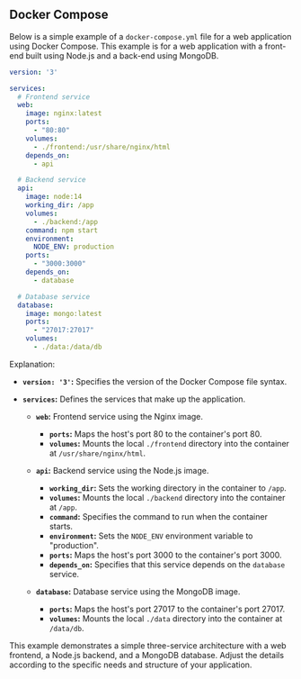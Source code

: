 ## Docker Compose
Below is a simple example of a `docker-compose.yml` file for a web application using Docker Compose. This example is for a web application with a front-end built using Node.js and a back-end using MongoDB.

```yaml
version: '3'

services:
  # Frontend service
  web:
    image: nginx:latest
    ports:
      - "80:80"
    volumes:
      - ./frontend:/usr/share/nginx/html
    depends_on:
      - api

  # Backend service
  api:
    image: node:14
    working_dir: /app
    volumes:
      - ./backend:/app
    command: npm start
    environment:
      NODE_ENV: production
    ports:
      - "3000:3000"
    depends_on:
      - database

  # Database service
  database:
    image: mongo:latest
    ports:
      - "27017:27017"
    volumes:
      - ./data:/data/db
```

Explanation:

- **`version: '3'`:** Specifies the version of the Docker Compose file syntax.

- **`services`:** Defines the services that make up the application.

  - **`web`:** Frontend service using the Nginx image.

    - **`ports`:** Maps the host's port 80 to the container's port 80.
    - **`volumes`:** Mounts the local `./frontend` directory into the container at `/usr/share/nginx/html`.

  - **`api`:** Backend service using the Node.js image.

    - **`working_dir`:** Sets the working directory in the container to `/app`.
    - **`volumes`:** Mounts the local `./backend` directory into the container at `/app`.
    - **`command`:** Specifies the command to run when the container starts.
    - **`environment`:** Sets the `NODE_ENV` environment variable to "production".
    - **`ports`:** Maps the host's port 3000 to the container's port 3000.
    - **`depends_on`:** Specifies that this service depends on the `database` service.

  - **`database`:** Database service using the MongoDB image.

    - **`ports`:** Maps the host's port 27017 to the container's port 27017.
    - **`volumes`:** Mounts the local `./data` directory into the container at `/data/db`.

This example demonstrates a simple three-service architecture with a web frontend, a Node.js backend, and a MongoDB database. Adjust the details according to the specific needs and structure of your application.
